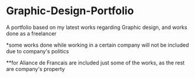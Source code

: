 # Graphic-Design-Portfolio

A portfolio based on my latest works regarding Graphic design, and works done as a freelancer


*some works done while working in a certain company will not be included due to company's politics

**for Aliance de Francais are included just some of the works, as the rest are company's property
